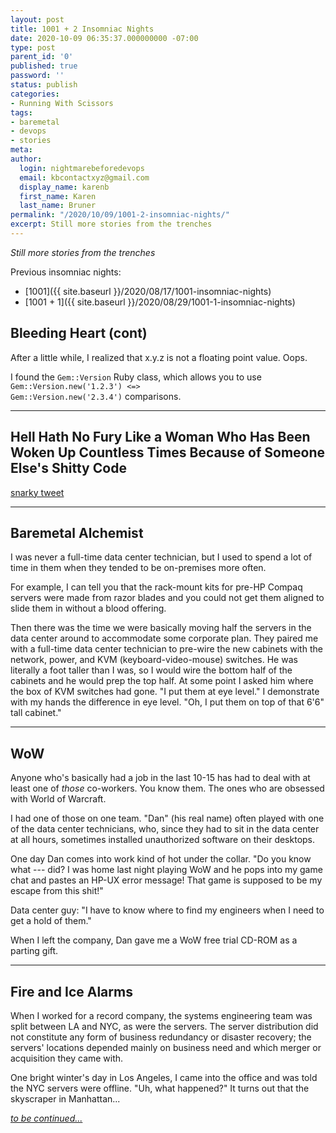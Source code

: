 ```yaml
---
layout: post
title: 1001 + 2 Insomniac Nights
date: 2020-10-09 06:35:37.000000000 -07:00
type: post
parent_id: '0'
published: true
password: ''
status: publish
categories:
- Running With Scissors
tags:
- baremetal
- devops
- stories
meta:
author:
  login: nightmarebeforedevops
  email: kbcontactxyz@gmail.com
  display_name: karenb
  first_name: Karen
  last_name: Bruner
permalink: "/2020/10/09/1001-2-insomniac-nights/"
excerpt: Still more stories from the trenches
---
```


_Still more stories from the trenches_

Previous insomniac nights:

* [1001]({{ site.baseurl }}/2020/08/17/1001-insomniac-nights)
* [1001 + 1]({{ site.baseurl }}/2020/08/29/1001-1-insomniac-nights)

## Bleeding Heart (cont)

After a little while, I realized that x.y.z is not a floating point value. Oops.

I found the <code>Gem::Version</code> Ruby class, which allows you to use <code>Gem::Version.new('1.2.3') &lt;=&gt; Gem::Version.new('2.3.4')</code> comparisons.

* * *

## Hell Hath No Fury Like a Woman Who Has Been Woken Up Countless Times Because of Someone Else's Shitty Code

[snarky tweet](https://twitter.com/fuzzyKB/status/1312463511285506048)

* * *

## Baremetal Alchemist

I was never a full-time data center technician, but I used to spend a lot of time in them when they tended to be on-premises more often.

For example, I can tell you that the rack-mount kits for pre-HP Compaq servers were made from razor blades and you could not get them aligned to slide them in without a blood offering.

Then there was the time we were basically moving half the servers in the data center around to accommodate some corporate plan. They paired me with a full-time data center technician to pre-wire the new cabinets with the network, power, and KVM (keyboard-video-mouse) switches. He was literally a foot taller than I was, so I would wire the bottom half of the cabinets and he would prep the top half. At some point I asked him where the box of KVM switches had gone. "I put them at eye level." I demonstrate with my hands the difference in eye level. "Oh, I put them on top of that 6'6" tall cabinet."

* * *

## WoW

Anyone who's basically had a job in the last 10-15 has had to deal with at least one of _those_ co-workers. You know them. The ones who are obsessed with World of Warcraft.

I had one of those on one team. "Dan" (his real name) often played with one of the data center technicians, who, since they had to sit in the data center at all hours, sometimes installed unauthorized software on their desktops.

One day Dan comes into work kind of hot under the collar. "Do you know what ---
did? I was home last night playing WoW and he pops into my game chat and pastes an HP-UX error message! That game is supposed to be my escape from this shit!"


Data center guy: "I have to know where to find my engineers when I need to get a hold of them."


When I left the company, Dan gave me a WoW free trial CD-ROM as a parting gift.


* * *

## Fire and Ice Alarms


When I worked for a record company, the systems engineering team was split between LA and NYC, as were the servers. The server distribution did not constitute any form of business redundancy or disaster recovery; the servers' locations depended mainly on business need and which merger or acquisition they came with.


One bright winter's day in Los Angeles, I came into the office and was told the NYC servers were offline. "Uh, what happened?" It turns out that the skyscraper in Manhattan...


_[to be continued...](https://productionwithscissors.run/2020/11/15/1001-3-insomniac-nights/)_


